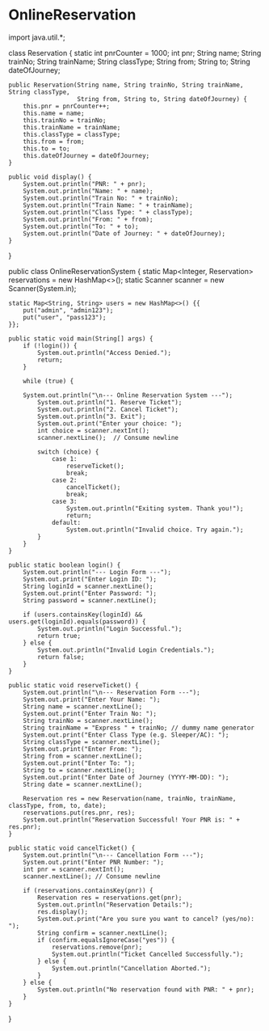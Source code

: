 # OnlineReservation
import java.util.*;

class Reservation {
    static int pnrCounter = 1000;
    int pnr;
    String name;
    String trainNo;
    String trainName;
    String classType;
    String from;
    String to;
    String dateOfJourney;

    public Reservation(String name, String trainNo, String trainName, String classType,
                       String from, String to, String dateOfJourney) {
        this.pnr = pnrCounter++;
        this.name = name;
        this.trainNo = trainNo;
        this.trainName = trainName;
        this.classType = classType;
        this.from = from;
        this.to = to;
        this.dateOfJourney = dateOfJourney;
    }

    public void display() {
        System.out.println("PNR: " + pnr);
        System.out.println("Name: " + name);
        System.out.println("Train No: " + trainNo);
        System.out.println("Train Name: " + trainName);
        System.out.println("Class Type: " + classType);
        System.out.println("From: " + from);
        System.out.println("To: " + to);
        System.out.println("Date of Journey: " + dateOfJourney);
    }
}

public class OnlineReservationSystem {
    static Map<Integer, Reservation> reservations = new HashMap<>();
    static Scanner scanner = new Scanner(System.in);

    static Map<String, String> users = new HashMap<>() {{
        put("admin", "admin123");
        put("user", "pass123");
    }};

    public static void main(String[] args) {
        if (!login()) {
            System.out.println("Access Denied.");
            return;
        }

        while (true) {

        System.out.println("\n--- Online Reservation System ---");
            System.out.println("1. Reserve Ticket");
            System.out.println("2. Cancel Ticket");
            System.out.println("3. Exit");
            System.out.print("Enter your choice: ");
            int choice = scanner.nextInt();
            scanner.nextLine();  // Consume newline

            switch (choice) {
                case 1:
                    reserveTicket();
                    break;
                case 2:
                    cancelTicket();
                    break;
                case 3:
                    System.out.println("Exiting system. Thank you!");
                    return;
                default:
                    System.out.println("Invalid choice. Try again.");
            }
        }
    }

    public static boolean login() {
        System.out.println("--- Login Form ---");
        System.out.print("Enter Login ID: ");
        String loginId = scanner.nextLine();
        System.out.print("Enter Password: ");
        String password = scanner.nextLine();

        if (users.containsKey(loginId) && users.get(loginId).equals(password)) {
            System.out.println("Login Successful.");
            return true;
        } else {
            System.out.println("Invalid Login Credentials.");
            return false;
        }
    }

    public static void reserveTicket() {
        System.out.println("\n--- Reservation Form ---");
        System.out.print("Enter Your Name: ");
        String name = scanner.nextLine();
        System.out.print("Enter Train No: ");
        String trainNo = scanner.nextLine();
        String trainName = "Express " + trainNo; // dummy name generator
        System.out.print("Enter Class Type (e.g. Sleeper/AC): ");
        String classType = scanner.nextLine();
        System.out.print("Enter From: ");
        String from = scanner.nextLine();
        System.out.print("Enter To: ");
        String to = scanner.nextLine();
        System.out.print("Enter Date of Journey (YYYY-MM-DD): ");
        String date = scanner.nextLine();

        Reservation res = new Reservation(name, trainNo, trainName, classType, from, to, date);
        reservations.put(res.pnr, res);
        System.out.println("Reservation Successful! Your PNR is: " + res.pnr);
    }

    public static void cancelTicket() {
        System.out.println("\n--- Cancellation Form ---");
        System.out.print("Enter PNR Number: ");
        int pnr = scanner.nextInt();
        scanner.nextLine(); // Consume newline

        if (reservations.containsKey(pnr)) {
            Reservation res = reservations.get(pnr);
            System.out.println("Reservation Details:");
            res.display();
            System.out.print("Are you sure you want to cancel? (yes/no): ");
            String confirm = scanner.nextLine();
            if (confirm.equalsIgnoreCase("yes")) {
                reservations.remove(pnr);
                System.out.println("Ticket Cancelled Successfully.");
            } else {
                System.out.println("Cancellation Aborted.");
            }
        } else {
            System.out.println("No reservation found with PNR: " + pnr);
        }
    }
}
